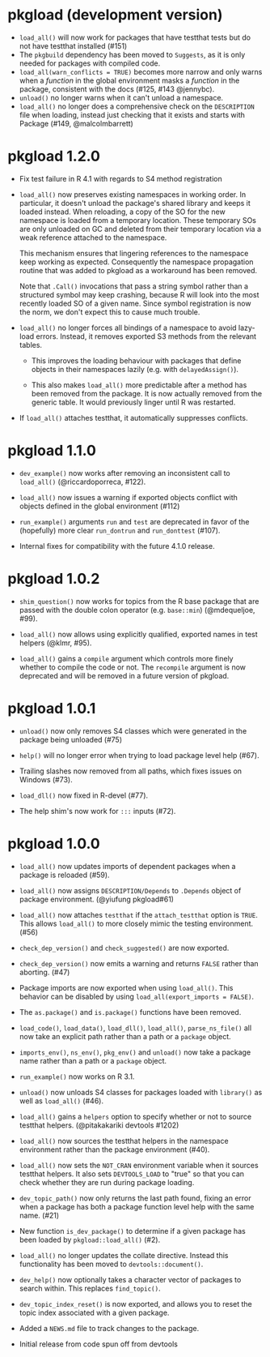 # pkgload (development version)

* `load_all()` will now work for packages that have testthat tests but do not have testthat installed (#151)
* The `pkgbuild` dependency has been moved to `Suggests`, as it is only needed for packages with compiled code.
* `load_all(warn_conflicts = TRUE)` becomes more narrow and only warns when a *function* in the global environment masks a *function* in the package, consistent with the docs (#125, #143 @jennybc).
* `unload()` no longer warns when it can't unload a namespace.
* `load_all()` no longer does a comprehensive check on the `DESCRIPTION` file when loading, instead just checking that it exists and starts with Package (#149, @malcolmbarrett)

# pkgload 1.2.0

* Fix test failure in R 4.1 with regards to S4 method registration

* `load_all()` now preserves existing namespaces in working order. In
  particular, it doesn't unload the package's shared library and keeps
  it loaded instead. When reloading, a copy of the SO for the new
  namespace is loaded from a temporary location. These temporary SOs
  are only unloaded on GC and deleted from their temporary location
  via a weak reference attached to the namespace.

  This mechanism ensures that lingering references to the namespace
  keep working as expected. Consequently the namespace
  propagation routine that was added to pkgload as a workaround has
  been removed.

  Note that `.Call()` invocations that pass a string symbol rather
  than a structured symbol may keep crashing, because R will look into
  the most recently loaded SO of a given name. Since symbol
  registration is now the norm, we don't expect this to cause much
  trouble.

* `load_all()` no longer forces all bindings of a namespace to avoid
  lazy-load errors. Instead, it removes exported S3 methods from the
  relevant tables.

  - This improves the loading behaviour with packages that define
    objects in their namespaces lazily (e.g. with `delayedAssign()`).

  - This also makes `load_all()` more predictable after a method has
    been removed from the package. It is now actually removed from the
    generic table. It would previously linger until R was restarted.

* If `load_all()` attaches testthat, it automatically suppresses conflicts.

# pkgload 1.1.0

* `dev_example()` now works after removing an inconsistent call to `load_all()` (@riccardoporreca, #122).

* `load_all()` now issues a warning if exported objects conflict with objects defined in the global environment (#112)

* `run_example()` arguments `run` and `test` are deprecated in favor of the (hopefully) more clear `run_dontrun` and `run_donttest` (#107).

* Internal fixes for compatibility with the future 4.1.0 release.

# pkgload 1.0.2

* `shim_question()` now works for topics from the R base package that are passed with the double colon operator (e.g. `base::min`) (@mdequeljoe, #99).

* `load_all()` now allows using explicitly qualified, exported names in test
  helpers (@klmr, #95).

* `load_all()` gains a `compile` argument which controls more finely whether to
  compile the code or not. The `recompile` argument is now deprecated and will
  be removed in a future version of pkgload.

# pkgload 1.0.1

* `unload()` now only removes S4 classes which were generated in the package
  being unloaded (#75)

* `help()` will no longer error when trying to load package level help (#67).

* Trailing slashes now removed from all paths, which fixes issues on Windows (#73).

* `load_dll()` now fixed in R-devel (#77).

* The help shim's now work for `:::` inputs (#72).

# pkgload 1.0.0

* `load_all()` now updates imports of dependent packages when a package is
  reloaded (#59).

* `load_all()` now assigns `DESCRIPTION/Depends` to `.Depends` object of 
  package environment. (@yiufung pkgload#61)

* `load_all()` now attaches `testthat` if the `attach_testthat` option is
  `TRUE`. This allows `load_all()` to more closely mimic the testing
  environment. (#56)

* `check_dep_version()` and `check_suggested()` are now exported.

* `check_dep_version()` now emits a warning and returns `FALSE` rather than
  aborting. (#47)

* Package imports are now exported when using `load_all()`. This behavior can
  be disabled by using `load_all(export_imports = FALSE)`.

* The `as.package()` and `is.package()` functions have been removed.

* `load_code()`, `load_data()`, `load_dll()`, `load_all()`, `parse_ns_file()`
  all now take an explicit path rather than a path or a `package` object.

* `imports_env()`, `ns_env()`, `pkg_env()` and `unload()` now take a package
  name rather than a path or a `package` object.

* `run_example()` now works on R 3.1.

* `unload()` now unloads S4 classes for packages loaded with `library()` as
  well as `load_all()` (#46).

* `load_all()` gains a `helpers` option to specify whether or not to
  source testthat helpers. (@pitakakariki devtools #1202)

* `load_all()` now sources the testthat helpers in the namespace environment
  rather than the package environment (#40).

* `load_all()` now sets the `NOT_CRAN` environment variable when it
  sources testthat helpers. It also sets `DEVTOOLS_LOAD` to "true" so
  that you can check whether they are run during package loading.

* `dev_topic_path()` now only returns the last path found, fixing an error
  when a package has both a package function level help with the same name.
  (#21)

* New function `is_dev_package()` to determine if a given package has been loaded
  by `pkgload::load_all()` (#2).

* `load_all()` no longer updates the collate directive. Instead this
  functionality has been moved to `devtools::document()`.

* `dev_help()` now optionally takes a character vector of packages to
  search within.  This replaces `find_topic()`.

* `dev_topic_index_reset()` is now exported, and allows you to reset
  the topic index associated with a given package.

* Added a `NEWS.md` file to track changes to the package.

* Initial release from code spun off from devtools
